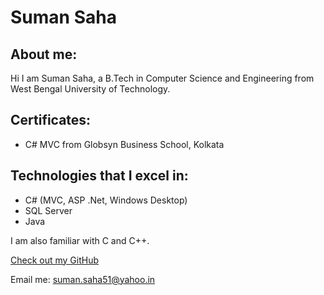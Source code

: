 # Suman Saha

## About me:

Hi I am Suman Saha, a B.Tech in Computer Science and Engineering from West Bengal University of Technology.

## Certificates:
- C# MVC from Globsyn Business School, Kolkata

## Technologies that I excel in:
- C# (MVC, ASP .Net, Windows Desktop)
- SQL Server
- Java

I am also familiar with C and C++.

[Check out my GitHub](https://github.com/iamnemesis)

Email me: suman.saha51@yahoo.in
